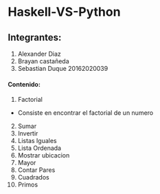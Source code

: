 # Haskell-VS-Python

## Integrantes:
1. Alexander Diaz
2. Brayan castañeda
3. Sebastian Duque       20162020039

#### Contenido:
1. Factorial
  * Consiste en encontrar el factorial de un numero 
2. Sumar
3. Invertir
4. Listas Iguales
5. Lista Ordenada
6. Mostrar ubicacion
7. Mayor
8. Contar Pares
9. Cuadrados
10. Primos


